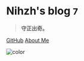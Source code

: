 # **Nihzh's blog <small>7</small>**

> **守正出奇。**

[GitHub](https://github.com/nihzh)
[About Me](#Nihzh)

<!-- 背景图片 -->
<!-- ![](_media/bg.png) -->

<!-- 背景色 -->
![color](#b6dec0)